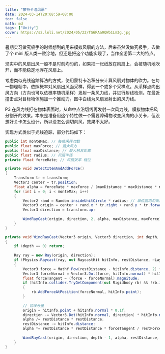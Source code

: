 ```yaml
---
title: "蒙特卡洛风扇"
date: 2024-03-14T20:08:59+08:00
toc: false
math: md
tags: ["Unity"]
cover: https://s2.loli.net/2024/05/22/TG6RAa9QWb1Lm3g.jpg
---
```


暑期实习做究极手的时候想到的用来模拟风扇的方法，后来虽然没做究极手，去做了个 mini 版人类一败涂地，但还是把这个功能实现了，当作全游第二大的特点。

现实中的风扇出风一般不是时刻均匀的，如果把一张纸放在风扇上，会被随机地吹开，而不能稳定地浮在风扇上。

考虑类似光线追踪算法的方式，使用蒙特卡洛积分来计算风扇对物体的吹力。在每一物理帧中，依照概率对风扇出风面采样，得到一个或多个采样点。从采样点向出风方向（方向也可以依概率随机采样）发射一条风力线，并进行射线检测，在最近撞击点对目标物体施加一个推动力。图中白线为风扇发射出的风力线。

<ImageContainer>
<n-image src="https://s2.loli.net/2024/05/22/5iugsatnf2N8DWT.png" alt="20240314_1.png" />
<n-image src="https://s2.loli.net/2024/05/22/jhpsSc5wyxAr3mT.png" alt="20240314_2.png" />
<n-image src="https://s2.loli.net/2024/05/22/WjyawmPI1xhcQE4.png" alt="20240314_3.png" />
</ImageContainer>

P3 在风力线打在物体表面时，从命中点沿切线再发射一次风力线，模拟物体把风分割开的效果。本来是准备用这个特性做一个需要障碍物改变风向的小关卡，但没想好关卡怎么设计，所以没怎么调切向风，效果不太好。

实现方式类似于光线追踪，部分代码如下：

```cs
public int monteMax; // 每帧采样次数
public float maxForce; // 最大风力
public float maxDistance; // 最大触发距离
public float radius; // 风扇半径
private float forceRate; // 风扇效率 档位

private void DetectItemAndAddForce()
{
    Transform tr = transform;
    Vector3 center = tr.position;
    float alpha = forceRate * maxForce / (maxDistance * maxDistance * monteMax);
    for (int i = 0; i < monteMax; i++)
    {
        Vector2 rand = Random.insideUnitCircle * radius; // 单位圆均匀采样
        Vector3 origin = center + rand.x * tr.right + rand.y * tr.forward;
        Vector3 direction = transform.up;
        
        WindRayCast(origin, direction, 2, alpha, maxDistance, maxForce);
    }
}

private void WindRayCast(Vector3 origin, Vector3 direction, int depth, float alpha, float restDistance, float restForce)
{
    if (depth == 0) return;
    
    Ray ray = new Ray(origin, direction);
    if (Physics.Raycast(ray, out RaycastHit hitInfo, restDistance, ~LayerMask.GetMask("Ground")))
    {
        Vector3 force = Mathf.Pow(restDistance - hitInfo.distance, 2) * alpha * direction;
        Vector3 forceNormal = Vector3.Dot(force, hitInfo.normal) * hitInfo.normal;
        float forceTangent = (force - forceNormal).magnitude;
        if (hitInfo.collider.TryGetComponent(out Rigidbody rb) && !rb.isKinematic)
        {
            rb.AddForceAtPosition(forceNormal, hitInfo.point);
        }
            
        // 切线分量
        origin = hitInfo.point + hitInfo.normal * 0.1f;
        direction -= Vector3.Dot(hitInfo.normal, direction) * hitInfo.normal;
        alpha /= restDistance * restDistance;
        restDistance -= hitInfo.distance;
        alpha *= restDistance * restDistance * forceTangent / restForce;
        
        WindRayCast(origin, direction, depth - 1, alpha, restDistance, forceTangent);
    }
}
```